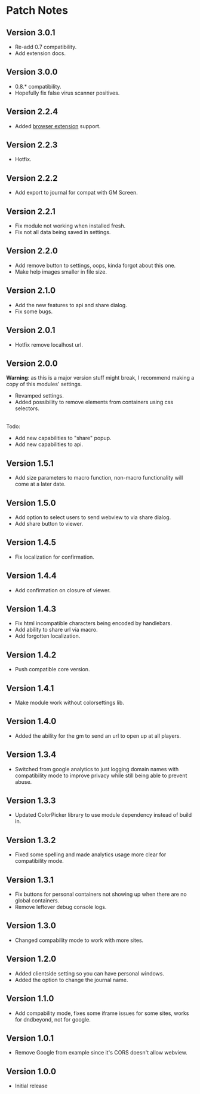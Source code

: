 # Patch Notes

## Version 3.0.1

* Re-add 0.7 compatibility.
* Add extension docs.

## Version 3.0.0

* 0.8.* compatibility.
* Hopefully fix false virus scanner positives.

## Version 2.2.4

* Added [browser extension](https://github.com/ardittristan/FoundryVTT-Inline-Webviewer-Extension) support.

## Version 2.2.3

* Hotfix.

## Version 2.2.2

* Add export to journal for compat with GM Screen.

## Version 2.2.1

* Fix module not working when installed fresh.
* Fix not all data being saved in settings.

## Version 2.2.0

* Add remove button to settings, oops, kinda forgot about this one.
* Make help images smaller in file size.

## Version 2.1.0

* Add the new features to api and share dialog.
* Fix some bugs.

## Version 2.0.1

* Hotfix remove localhost url.

## Version 2.0.0

**Warning**: as this is a major version stuff might break, I recommend making a copy of this modules' settings.

* Revamped settings.
* Added possibility to remove elements from containers using css selectors.

&nbsp;  
Todo:

* Add new capabilities to "share" popup.
* Add new capabilities to api.

## Version 1.5.1

* Add size parameters to macro function, non-macro functionality will come at a later date.

## Version 1.5.0

* Add option to select users to send webview to via share dialog.
* Add share button to viewer.

## Version 1.4.5

* Fix localization for confirmation.

## Version 1.4.4

* Add confirmation on closure of viewer.

## Version 1.4.3

* Fix html incompatible characters being encoded by handlebars.
* Add ability to share url via macro.
* Add forgotten localization.

## Version 1.4.2

* Push compatible core version.

## Version 1.4.1

* Make module work without colorsettings lib.

## Version 1.4.0

* Added the ability for the gm to send an url to open up at all players.

## Version 1.3.4

* Switched from google analytics to just logging domain names with compatibility mode to improve privacy while still being able to prevent abuse.

## Version 1.3.3

* Updated ColorPicker library to use module dependency instead of build in.

## Version 1.3.2

* Fixed some spelling and made analytics usage more clear for compatibility mode.

## Version 1.3.1

* Fix buttons for personal containers not showing up when there are no global containers.
* Remove leftover debug console logs.

## Version 1.3.0

* Changed compability mode to work with more sites.

## Version 1.2.0

* Added clientside setting so you can have personal windows.
* Added the option to change the journal name.

## Version 1.1.0

* Add compability mode, fixes some iframe issues for some sites, works for dndbeyond, not for google.

## Version 1.0.1

* Remove Google from example since it's CORS doesn't allow webview.

## Version 1.0.0

* Initial release
